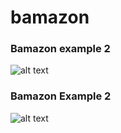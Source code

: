 # bamazon

### Bamazon example 2
![alt text](https://github.com/mattpitner/bamazon/blob/master/bamazon1.gif)

### Bamazon Example 2
![alt text](https://github.com/mattpitner/bamazon/blob/master/bamazon2.gif)